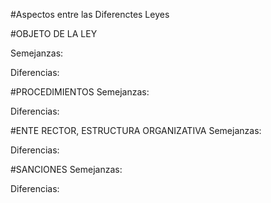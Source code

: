 #Aspectos entre las Diferenctes Leyes


#OBJETO DE LA LEY

Semejanzas:


Diferencias:


#PROCEDIMIENTOS
Semejanzas:


Diferencias:


#ENTE RECTOR, ESTRUCTURA ORGANIZATIVA
Semejanzas:


Diferencias:



#SANCIONES
Semejanzas:


Diferencias:




